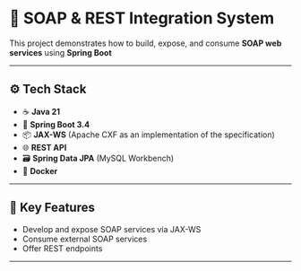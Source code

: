 # 🧼 SOAP & REST Integration System

This project demonstrates how to build, expose, and consume **SOAP web services** using **Spring Boot**

---

## ⚙️ Tech Stack

- ☕ **Java 21**
- 🚀 **Spring Boot 3.4**
- 📦 **JAX-WS** (Apache CXF as an implementation of the specification)
- 🌐 **REST API**
- 🗃️ **Spring Data JPA** (MySQL Workbench)
- 🐳 **Docker** 

---

## 🚀 Key Features

- Develop and expose SOAP services via JAX-WS
- Consume external SOAP services
- Offer REST endpoints

---
